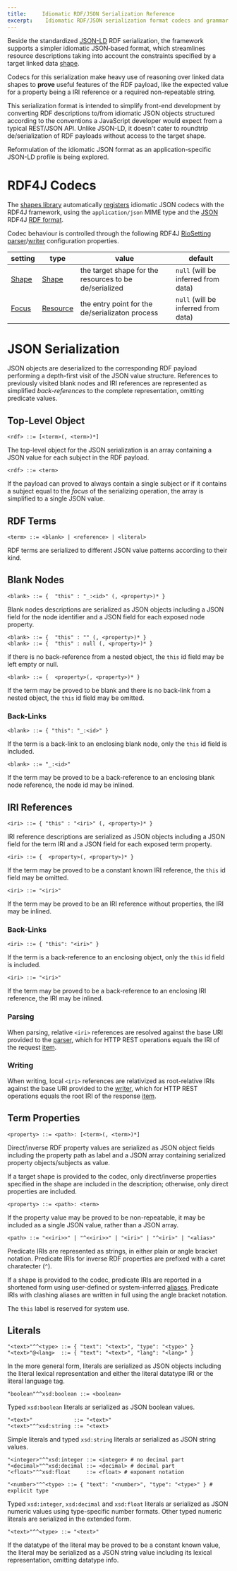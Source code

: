 ```yaml
---
title:     Idiomatic RDF/JSON Serialization Reference
excerpt:    Idiomatic RDF/JSON serialization format codecs and grammar
---
```


Beside the standardized  [JSON-LD](https://www.w3.org/TR/json-ld/) RDF serialization, the framework supports a simpler idiomatic JSON‑based format, which streamlines resource descriptions taking into account the constraints specified by a target linked data [shape](spec-language.md#shapes).

Codecs for this serialization make heavy use of reasoning over linked data shapes to **prove** useful features of the RDF payload, like the expected value for a property being a IRI reference or a required non-repeatable string.

<p class="note">This serialization format is intended to simplify front-end development by converting RDF descriptions to/from idiomatic JSON objects structured according to the conventions a JavaScript developer would expect from a typical REST/JSON API. Unlike JSON-LD,  it doesn't cater to roundtrip de/serialization of RDF payloads without access to the target shape.</p>

<p class="note">Reformulation of the idiomatic JSON format as an application-specific JSON-LD profile is being explored.</p>

# RDF4J Codecs

The [shapes library](../javadocs/com/metreeca/form/package-summary.html) automatically [registers](http://docs.rdf4j.org/javadoc/latest/org/eclipse/rdf4j/common/lang/service/ServiceRegistry.html)  idiomatic JSON codecs with the RDF4J framework, using the `application/json` MIME type and the [JSON](../javadocs/com/metreeca/form/codecs/JSONCodec.html) RDF4J [RDF format](http://docs.rdf4j.org/javadoc/latest/org/eclipse/rdf4j/rio/RDFFormat.html).

Codec behaviour is controlled through the following  RDF4J [RioSetting](http://docs.rdf4j.org/javadoc/latest/org/eclipse/rdf4j/rio/RioSetting.html) [parser](http://docs.rdf4j.org/javadoc/latest/org/eclipse/rdf4j/rio/RDFParser.html#set-org.eclipse.rdf4j.rio.RioSetting-T-)/[writer](http://docs.rdf4j.org/javadoc/latest/org/eclipse/rdf4j/rio/RDFWriter.html#set-org.eclipse.rdf4j.rio.RioSetting-T-) configuration properties.

| setting                                  | type                                     | value                                    | default                             |
| ---------------------------------------- | ---------------------------------------- | ---------------------------------------- | ----------------------------------- |
| [Shape](../javadocs/com/metreeca/form/codecs/JSONCodec.html#Shape) | [Shape](../javadocs/com/metreeca/form/Shape.html) | the target shape for the resources to be de/serialized | `null` (will be inferred from data) |
| [Focus](../javadocs/com/metreeca/form/codecs/JSONCodec.html#Focus) | [Resource](http://docs.rdf4j.org/javadoc/latest/org/eclipse/rdf4j/model/Resource.html) | the entry point for the de/serializaton process | `null` (will be inferred from data) |

# JSON Serialization

JSON objects are deserialized to the corresponding RDF payload performing a depth-first visit of the JSON value structure. References to previously visited blank nodes and IRI references are represented as simplified *back-references* to the complete representation, omitting predicate values.

## Top-Level Object

```
<rdf> ::= [<term>(, <term>)*]
```

The top-level object for the JSON serialization is an array containing a JSON value for each subject in the RDF payload.

	<rdf> ::= <term>

If the payload can proved to always contain a single subject or if it contains a subject equal to the *focus* of the serializing operation, the array is simplified to a single JSON value.

## RDF Terms

```
<term> ::= <blank> | <reference> | <literal>
```

RDF terms are serialized to different JSON value patterns according to their kind.

## Blank Nodes

	<blank> ::= {  "this" : "_:<id>" (, <property>)* }

Blank nodes descriptions are serialized as JSON objects including a JSON field for the node identifier and a JSON field for each exposed node property.

```
<blank> ::= {  "this" : "" (, <property>)* }
<blank> ::= {  "this" : null (, <property>)* }
```

if there is no back-reference from a nested object, the `this` id field may be left empty or null.

```
<blank> ::= {  <property>(, <property>)* }
```

If the term may be proved to be blank and there is no back-link from a nested object, the `this` id field may be omitted.

### Back-Links

```
<blank> ::= { "this": "_:<id>" }
```

If the term is a back-link to an enclosing blank node, only the `this` id field is included.

```
<blank> ::= "_:<id>"
```

If the term may be proved to be  a back-reference to an enclosing blank node reference, the node id may be inlined.

## IRI References

```
<iri> ::= { "this" : "<iri>" (, <property>)* }
```

IRI reference descriptions are serialized as JSON objects including a JSON field for the term IRI and a JSON field for each exposed term property.

```
<iri> ::= {  <property>(, <property>)* }
```

If the term may be proved to be a constant known IRI reference, the `this` id field may be omitted.

```
<iri> ::= "<iri>"
```

If the term may be proved to be an IRI reference without properties, the IRI may be inlined.

### Back-Links

```
<iri> ::= { "this": "<iri>" }
```

If the term is a back-reference to an enclosing object, only the `this` id field is included.

```
<iri> ::= "<iri>"
```

If the term may be proved to be  a back-reference to an enclosing IRI reference, the IRI may be inlined.

### Parsing

When parsing, relative `<iri>` references are resolved against the base URI provided to the [parser](...javadocs/com/metreeca/form/codecs/JSONParser.html), which for HTTP REST operations equals the IRI of the request [item](../javadocs/com/metreeca/rest/Request.html#item--).

### Writing

When writing, local `<iri>` references are relativized as root-relative IRIs against the base URI provided to the [writer](...javadocs/com/metreeca/form/codecs/JSONWRiter.html), which for HTTP REST operations equals the root IRI of the response [item](.../javadocs/com/metreeca/rest/Response.html#item--).

## Term Properties

```
<property> ::= <path>: [<term>(, <term>)*]
```

Direct/inverse RDF property values are serialized as JSON object fields including the property path as label and a JSON array containing serialized property objects/subjects as value.

If a target shape is provided to the codec, only direct/inverse properties specified in the shape are included in the description; otherwise,  only direct properties are included.

```
<property> ::= <path>: <term>
```

If  the property value may be proved to be non-repeatable, it may be included as a single JSON value, rather than a JSON array.


	<path> ::= "<<iri>>" | "^<<iri>>" | "<iri>" | "^<iri>" | "<alias>"

Predicate IRIs are represented as strings, in either plain or angle bracket notation. Predicate IRIs for inverse RDF properties are prefixed with a caret charatecter (`^`).

If a shape is provided to the codec, predicate IRIs are reported in a shortened form using user-defined or system-inferred  [aliases](spec-language.md#annotations). Predicate IRIs with clashing aliases are written in full using the angle bracket notation.

The `this` label is reserved for system use.

## Literals

```
"<text>"^^<type> ::= { "text": "<text>", "type": "<type>" }
"<text>"@<lang>  ::= { "text": "<text>", "lang": "<lang>" }
```

In the more general form, literals are serialized as JSON objects including the literal lexical representation and either the literal datatype IRI or the literal language tag.

```
"boolean"^^xsd:boolean ::= <boolean>
```

Typed `xsd:boolean` literals ar serialized as JSON boolean values.

```
"<text>"             ::= "<text>"
"<text>"^^xsd:string ::= "<text>
```

Simple literals and typed `xsd:string` literals ar serialized as JSON string values.

```
"<integer>"^^xsd:integer ::= <integer> # no decimal part
"<decimal>"^^xsd:decimal ::= <decimal> # decimal part
"<float>"^^xsd:float     ::= <float> # exponent notation

"<number>"^^<type> ::= { "text": "<number>", "type": "<type>" } # explicit type
```

Typed `xsd:integer`, `xsd:decimal` and `xsd:float` literals ar serialized as JSON numeric values using type-specific number formats. Other typed numeric literals are serialized in the extended form.

	"<text>"^^<type> ::= "<text>"

If the datatype of the literal may be proved to be a constant known value, the literal may be serialized as a JSON string value including its lexical representation, omitting datatype info.
